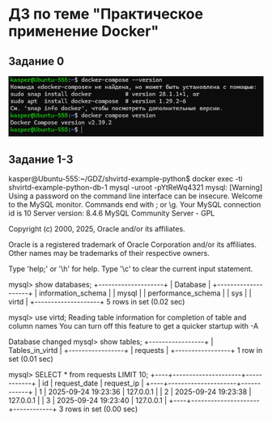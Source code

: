# ДЗ по теме "Практическое применение Docker"
## Задание 0
![](./image/DZ555_1.png)

## Задание 1-3
kasper@Ubuntu-555:~/GDZ/shvirtd-example-python$ docker exec -ti shvirtd-example-python-db-1 mysql -uroot -pYtReWq4321
mysql: [Warning] Using a password on the command line interface can be insecure.
Welcome to the MySQL monitor.  Commands end with ; or \g.
Your MySQL connection id is 10
Server version: 8.4.6 MySQL Community Server - GPL

Copyright (c) 2000, 2025, Oracle and/or its affiliates.

Oracle is a registered trademark of Oracle Corporation and/or its
affiliates. Other names may be trademarks of their respective
owners.

Type 'help;' or '\h' for help. Type '\c' to clear the current input statement.

mysql> show databases;
+--------------------+
| Database           |
+--------------------+
| information_schema |
| mysql              |
| performance_schema |
| sys                |
| virtd              |
+--------------------+
5 rows in set (0.02 sec)

mysql> use virtd;
Reading table information for completion of table and column names
You can turn off this feature to get a quicker startup with -A

Database changed
mysql> show tables;
+-----------------+
| Tables_in_virtd |
+-----------------+
| requests        |
+-----------------+
1 row in set (0.01 sec)

mysql> SELECT * from requests LIMIT 10;
+----+---------------------+------------+
| id | request_date        | request_ip |
+----+---------------------+------------+
|  1 | 2025-09-24 19:23:36 | 127.0.0.1  |
|  2 | 2025-09-24 19:23:38 | 127.0.0.1  |
|  3 | 2025-09-24 19:23:40 | 127.0.0.1  |
+----+---------------------+------------+
3 rows in set (0.00 sec)

